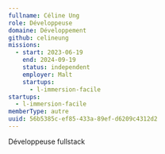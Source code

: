 ```yaml
---
fullname: Céline Ung
role: Développeuse
domaine: Développement
github: celineung
missions:
  - start: 2023-06-19
    end: 2024-09-19
    status: independent
    employer: Malt
    startups:
      - l-immersion-facile
startups:
  - l-immersion-facile
memberType: autre
uuid: 56b5385c-ef85-433a-89ef-d6209c4312d2
---
```

Développeuse fullstack
